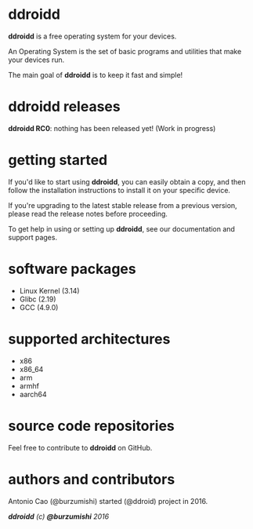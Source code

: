 # ddroidd

**ddroidd** is a free operating system for your devices.

An Operating System is the set of basic programs and utilities that make your devices run.

The main goal of **ddroidd** is to keep it fast and simple!

# ddroidd releases

**ddroidd RC0**: nothing has been released yet! (Work in progress)

# getting started

If you'd like to start using **ddroidd**, you can easily obtain a copy, and then follow the installation instructions to install it on your specific device.

If you're upgrading to the latest stable release from a previous version, please read the release notes before proceeding.

To get help in using or setting up **ddroidd**, see our documentation and support pages.


# software packages

- Linux Kernel (3.14)
- Glibc (2.19)
- GCC (4.9.0)


# supported architectures

- x86
- x86_64
- arm
- armhf
- aarch64


# source code repositories

Feel free to contribute to **ddroidd** on GitHub.


# authors and contributors

Antonio Cao (@burzumishi) started (@ddroid) project in 2016.

_**ddroidd** (c) **@burzumishi** 2016_
